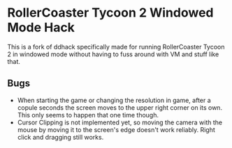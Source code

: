 RollerCoaster Tycoon 2 Windowed Mode Hack
=========================================

This is a fork of ddhack specifically made for running RollerCoaster Tycoon 2
in windowed mode without having to fuss around with VM and stuff like that.

Bugs
----

* When starting the game or changing the resolution in game, after a copule
  seconds the screen moves to the upper right corner on its own. This only
  seems to happen that one time though.
* Cursor Clipping is not implemented yet, so moving the camera with the mouse
  by moving it to the screen's edge doesn't work reliably. Right click and
  dragging still works.
